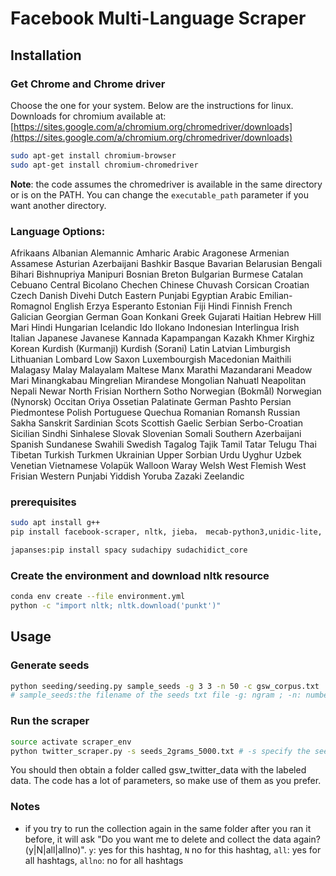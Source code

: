 # Facebook Multi-Language  Scraper


## Installation

### Get Chrome and Chrome driver
Choose the one for your system. Below are the instructions for linux.
Downloads for chromium available at: [https://sites.google.com/a/chromium.org/chromedriver/downloads](https://sites.google.com/a/chromium.org/chromedriver/downloads)

```bash
sudo apt-get install chromium-browser
sudo apt-get install chromium-chromedriver
```

**Note**: the code assumes the chromedriver is available in the same directory or is on the PATH. You can change the `executable_path` parameter if you want another directory.



### Language Options:

Afrikaans 	Albanian 	Alemannic 
Amharic 	Arabic 	Aragonese 
Armenian 	Assamese 	Asturian 
Azerbaijani 	Bashkir 	Basque 
Bavarian 	Belarusian 	Bengali 
Bihari 	Bishnupriya Manipuri 	Bosnian 
Breton 	Bulgarian 	Burmese 
Catalan 	Cebuano 	Central Bicolano 
Chechen 	Chinese 	Chuvash 
Corsican 	Croatian 	Czech 
Danish 	Divehi 	Dutch 
Eastern Punjabi 	Egyptian Arabic 	Emilian-Romagnol 
English 	Erzya 	Esperanto 
Estonian 	Fiji Hindi 	Finnish 
French 	Galician 	Georgian 
German 	Goan Konkani 	Greek 
Gujarati 	Haitian 	Hebrew 
Hill Mari 	Hindi 	Hungarian 
Icelandic 	Ido 	Ilokano 
Indonesian 	Interlingua 	Irish 
Italian 	Japanese 	Javanese 
Kannada 	Kapampangan 	Kazakh 
Khmer 	Kirghiz 	Korean 
Kurdish (Kurmanji) 	Kurdish (Sorani) 	Latin 
Latvian 	Limburgish 	Lithuanian 
Lombard 	Low Saxon 	Luxembourgish 
Macedonian 	Maithili 	Malagasy 
Malay 	Malayalam 	Maltese 
Manx 	Marathi 	Mazandarani 
Meadow Mari 	Minangkabau 	Mingrelian 
Mirandese 	Mongolian 	Nahuatl 
Neapolitan 	Nepali 	Newar 
North Frisian 	Northern Sotho 	Norwegian (Bokmål) 
Norwegian (Nynorsk) 	Occitan 	Oriya 
Ossetian 	Palatinate German 	Pashto 
Persian 	Piedmontese 	Polish 
Portuguese 	Quechua 	Romanian 
Romansh 	Russian 	Sakha 
Sanskrit 	Sardinian 	Scots 
Scottish Gaelic 	Serbian 	Serbo-Croatian 
Sicilian 	Sindhi 	Sinhalese 
Slovak 	Slovenian 	Somali 
Southern Azerbaijani 	Spanish 	Sundanese 
Swahili 	Swedish 	Tagalog 
Tajik 	Tamil 	Tatar 
Telugu 	Thai 	Tibetan 
Turkish 	Turkmen 	Ukrainian 
Upper Sorbian 	Urdu 	Uyghur 
Uzbek 	Venetian 	Vietnamese 
Volapük 	Walloon 	Waray 
Welsh 	West Flemish 	West Frisian 
Western Punjabi 	Yiddish 	Yoruba 
Zazaki 	Zeelandic 


### prerequisites
```bash
sudo apt install g++
pip install facebook-scraper, nltk, jieba， mecab-python3,unidic-lite, pythainlp,

japanses:pip install spacy sudachipy sudachidict_core
```

### Create the environment and download nltk resource
```bash
conda env create --file environment.yml
python -c "import nltk; nltk.download('punkt')"
```

## Usage
### Generate seeds

```bash
python seeding/seeding.py sample_seeds -g 3 3 -n 50 -c gsw_corpus.txt
# sample_seeds:the filename of the seeds txt file -g: ngram ; -n: number of seeds to produce; gsw_corpus.txt: corpus to use 
```

### Run the scraper

```bash
source activate scraper_env
python twitter_scraper.py -s seeds_2grams_5000.txt # -s specify the seeds to use for scraping
```

You should then obtain a folder called gsw_twitter_data with the labeled data.
The code has a lot of parameters, so make use of them as you prefer.

### Notes

- if you try to run the collection again in the same folder after you ran it before, it will ask "Do you want me to delete and collect the data again? (y|N|all|allno)". `y`: yes for this hashtag, `N` no for this hashtag, `all`: yes for all hashtags, `allno`: no for all hashtags
